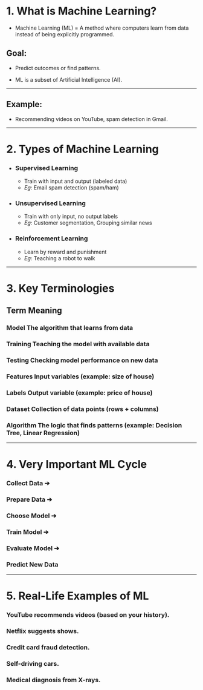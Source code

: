 # 1. What is Machine Learning?
  - Machine Learning (ML) = A method where computers learn from data instead of being explicitly programmed.

## Goal: 
  - Predict outcomes or find patterns.

- ML is a subset of Artificial Intelligence (AI).
  
---
## Example: 
  - Recommending videos on YouTube, spam detection in Gmail.

---
# 2. Types of Machine Learning			

  - ### Supervised Learning
      - Train with input and output (labeled data)
      - *Eg:* Email spam detection (spam/ham)
      
  - ### Unsupervised Learning
      - Train with only input, no output labels
      - *Eg:* Customer segmentation, Grouping similar news

  - ### Reinforcement Learning
      - Learn by reward and punishment
      - *Eg:* Teaching a robot to walk


---
# 3. Key Terminologies

##  Term                       Meaning
### Model                      The algorithm that learns from data
### Training                   Teaching the model with available data
### Testing                    Checking model performance on new data
### Features                   Input variables (example: size of house)
### Labels                     Output variable (example: price of house)
### Dataset                    Collection of data points (rows + columns)
### Algorithm                  The logic that finds patterns (example: Decision Tree, Linear Regression)

---
# 4. Very Important ML Cycle
   
###  Collect Data   ➔
###  Prepare Data   ➔
###  Choose Model   ➔
###  Train Model    ➔
###  Evaluate Model ➔
###  Predict New Data

---
# 5. Real-Life Examples of ML

###  YouTube recommends videos (based on your history).
###  Netflix suggests shows.
###  Credit card fraud detection.
###  Self-driving cars.
###  Medical diagnosis from X-rays.

